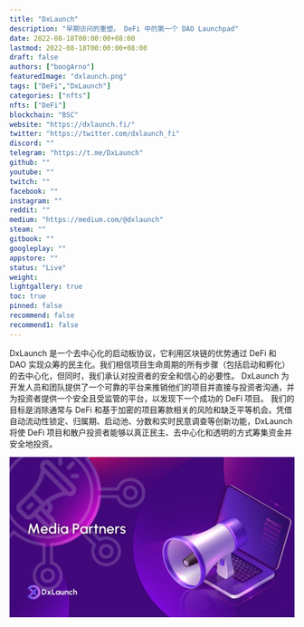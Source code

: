 ```yaml
---
title: "DxLaunch"
description: "早期访问的重塑。 DeFi 中的第一个 DAO Launchpad"
date: 2022-08-18T00:00:00+08:00
lastmod: 2022-08-18T00:00:00+08:00
draft: false
authors: ["boogArno"]
featuredImage: "dxlaunch.png"
tags: ["DeFi","DxLaunch"]
categories: ["nfts"]
nfts: ["DeFi"]
blockchain: "BSC"
website: "https://dxlaunch.fi/"
twitter: "https://twitter.com/dxlaunch_fi"
discord: ""
telegram: "https://t.me/DxLaunch"
github: ""
youtube: ""
twitch: ""
facebook: ""
instagram: ""
reddit: ""
medium: "https://medium.com/@dxlaunch"
steam: ""
gitbook: ""
googleplay: ""
appstore: ""
status: "Live"
weight: 
lightgallery: true
toc: true
pinned: false
recommend: false
recommend1: false
---
```

DxLaunch 是一个去中心化的启动板协议，它利用区块链的优势通过 DeFi 和 DAO 实现众筹的民主化。我们相信项目生命周期的所有步骤（包括启动和孵化）的去中心化，但同时，我们承认对投资者的安全和信心的必要性。 DxLaunch 为开发人员和团队提供了一个可靠的平台来推销他们的项目并直接与投资者沟通，并为投资者提供一个安全且受监管的平台，以发现下一个成功的 DeFi 项目。
我们的目标是消除通常与 DeFi 和基于加密的项目筹款相关的风险和缺乏平等机会。凭借自动流动性锁定、归属期、启动池、分数和实时民意调查等创新功能，DxLaunch 将使 DeFi 项目和散户投资者能够以真正民主、去中心化和透明的方式筹集资金并安全地投资。

![FYDQ75IXkAElmWb](FYDQ75IXkAElmWb.jpg)